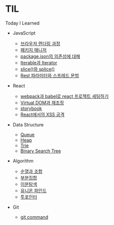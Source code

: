 # TIL

Today I Learned

- JavaScript

  - [브라우저 렌더링 과정](/javascript/browser-rendering.md)
  - [패키지 매니저](/javascript/package-manager.md)
  - [package.json의 의존성에 대해](/javascript/package-json-dependencies.md)
  - [Iterable과 Iterator](/javascript/Iterable-and-Iterator.md)
  - [slice()와 splice()](/javascript/slice-and-splice.md)
  - [Rest 파라미터와 스프레드 문법](/javascript/rest-and-spread.md)

- React

  - [webpack과 babel로 react 프로젝트 세팅하기](/react/setting-react-project-using-webpack-and-babel.md)
  - [Virtual DOM과 재조정](/react/virtual-dom-and-reconciliation.md)
  - [storybook](/react/storybook.md)
  - [React에서의 XSS 공격](/react/xss-attacks-in-react.md)

- Data Structure

  - [Queue](/Data%20Structure/Queue.md)
  - [Heap](/Data%20Structure/Heap.md)
  - [Trie](/Data%20Structure/Trie.md)
  - [Binary Search Tree](/Data%20Structure/binary-search-tree.md)

- Algorithm

  - [순열과 조합](/algorithm/permutation-and-combination.md)
  - [부분집합](/algorithm/powerset.md)
  - [이분탐색](/algorithm/binaty-search.md)
  - [유니온 파인드](/algorithm/union-find.md)
  - [투포인터](/algorithm/two-pointer.md)

- Git
  - [git command](/git/git-command.md)
